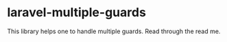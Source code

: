 # laravel-multiple-guards
This library helps one to handle multiple guards. Read through the read me.
